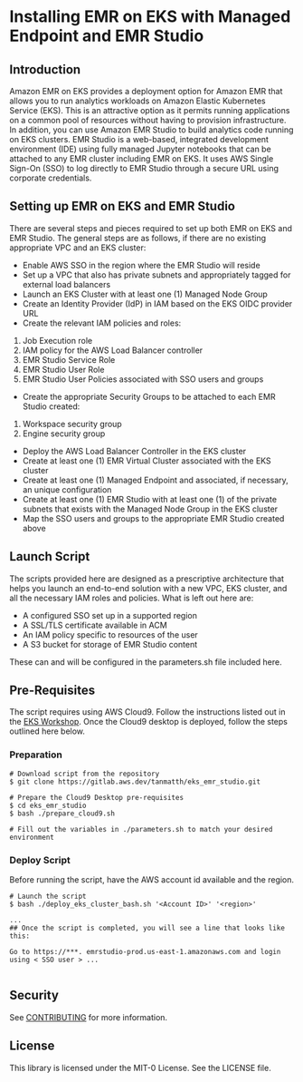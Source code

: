 # Installing EMR on EKS with Managed Endpoint and EMR Studio


## Introduction
Amazon EMR on EKS provides a deployment option for Amazon EMR that allows you to run analytics workloads on Amazon Elastic Kubernetes Service (EKS). This is an attractive option as it permits running applications on a common pool of resources without having to provision infrastructure. In addition, you can use Amazon EMR Studio to build analytics code running on EKS clusters. EMR Studio is a web-based, integrated development environment (IDE) using fully managed Jupyter notebooks that can be attached to any EMR cluster including EMR on EKS. It uses AWS Single Sign-On (SSO) to log directly to EMR Studio through a secure URL using corporate credentials.

## Setting up EMR on EKS and EMR Studio
There are several steps and pieces required to set up both EMR on EKS and EMR Studio. The general steps are as follows, if there are no existing appropriate VPC and an EKS cluster:
- Enable AWS SSO in the region where the EMR Studio will reside
- Set up a VPC that also has private subnets and appropriately tagged for external load balancers
- Launch an EKS Cluster with at least one (1) Managed Node Group
- Create an Identity Provider (IdP) in IAM based on the EKS OIDC provider URL
- Create the relevant IAM policies and roles:
1. Job Execution role
2. IAM policy for the AWS Load Balancer controller
3. EMR Studio Service Role
4. EMR Studio User Role
5. EMR Studio User Policies associated with SSO users and groups
- Create the appropriate Security Groups to be attached to each EMR Studio created:
1. Workspace security group
2. Engine security group
- Deploy the AWS Load Balancer Controller in the EKS cluster
- Create at least one (1) EMR Virtual Cluster associated with the EKS cluster
- Create at least one (1) Managed Endpoint and associated, if necessary, an unique configuration
- Create at least one (1) EMR Studio with at least one (1) of the private subnets that exists with the Managed Node Group in the EKS cluster
- Map the SSO users and groups to the appropriate EMR Studio created above

## Launch Script
The scripts provided here are designed as a prescriptive architecture that helps you launch an end-to-end solution with a new VPC, EKS cluster, and all the necessary IAM roles and policies. What is left out here are:

- A configured SSO set up in a supported region
- A SSL/TLS certificate available in ACM
- An IAM policy specific to resources of the user
- A S3 bucket for storage of EMR Studio content

These can and will be configured in the parameters.sh file included here.

## Pre-Requisites

The script requires using AWS Cloud9. Follow the instructions listed out in the [EKS Workshop](https://www.eksworkshop.com/020_prerequisites/workspace/). Once the Cloud9 desktop is deployed, follow the steps outlined here below.

### Preparation
```
# Download script from the repository
$ git clone https://gitlab.aws.dev/tanmatth/eks_emr_studio.git

# Prepare the Cloud9 Desktop pre-requisites
$ cd eks_emr_studio
$ bash ./prepare_cloud9.sh

# Fill out the variables in ./parameters.sh to match your desired environment
```
### Deploy Script
Before running the script, have the AWS account id available and the region. 

```
# Launch the script
$ bash ./deploy_eks_cluster_bash.sh '<Account ID>' '<region>'

...
## Once the script is completed, you will see a line that looks like this:

Go to https://***. emrstudio-prod.us-east-1.amazonaws.com and login using < SSO user > ...


```


## Security

See [CONTRIBUTING](CONTRIBUTING.md#security-issue-notifications) for more information.

## License

This library is licensed under the MIT-0 License. See the LICENSE file.


